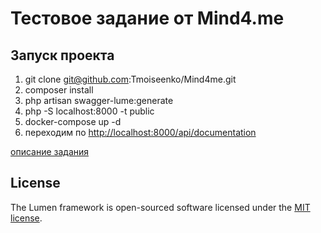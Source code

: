 # Тестовое задание от Mind4.me

## Запуск проекта

1. git clone git@github.com:Tmoiseenko/Mind4me.git
2. composer install
3. php artisan swagger-lume:generate
4. php -S localhost:8000 -t public
5. docker-compose up -d
6. переходим по [http://localhost:8000/api/documentation](http://localhost:8000/api/documentation)

[описание задания](https://docs.google.com/document/d/17UdW6dKeHSMtWE7zGK3bQzhFMYRyQAeIjark85TBKjs/edit#heading=h.owcnn53oqkjk)

## License

The Lumen framework is open-sourced software licensed under the [MIT license](https://opensource.org/licenses/MIT).
